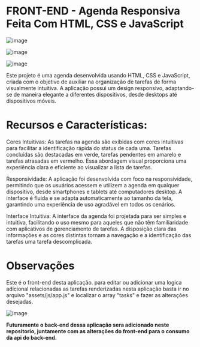 # FRONT-END - Agenda Responsiva Feita Com HTML, CSS e JavaScript
![image](https://github.com/glauber-honorato-paniago/responsive-agenda-in-HTML-CSS-JS/assets/132853527/7bb3e4ad-12af-48c7-9800-2605c454c029)

![image](https://github.com/glauber-honorato-paniago/responsive-agenda-in-HTML-CSS-JS/assets/132853527/6b5dd332-351f-4cb0-b68c-8c333151db7a)

![image](https://github.com/glauber-honorato-paniago/responsive-agenda-in-HTML-CSS-JS/assets/132853527/66b94a74-81de-43dd-8684-1afca5b559ed)

Este projeto é uma agenda desenvolvida usando HTML, CSS e JavaScript, criada com o objetivo de auxiliar na organização de tarefas de forma visualmente intuitiva. A aplicação possui um design responsivo, adaptando-se de maneira elegante a diferentes dispositivos, desde desktops até dispositivos móveis.

# Recursos e Características:

Cores Intuitivas: As tarefas na agenda são exibidas com cores intuitivas para facilitar a identificação rápida do status de cada uma. Tarefas concluídas são destacadas em verde, tarefas pendentes em amarelo e tarefas atrasadas em vermelho. Essa abordagem visual proporciona uma experiência clara e eficiente ao visualizar a lista de tarefas.

Responsividade: A aplicação foi desenvolvida com foco na responsividade, permitindo que os usuários acessem e utilizem a agenda em qualquer dispositivo, desde smartphones e tablets até computadores desktop. A interface é fluida e se adapta automaticamente ao tamanho da tela, garantindo uma experiência de uso agradável em todos os cenários.

Interface Intuitiva: A interface da agenda foi projetada para ser simples e intuitiva, facilitando o uso mesmo para aqueles que não têm familiaridade com aplicativos de gerenciamento de tarefas. A disposição clara das informações e as cores distintas tornam a navegação e a identificação das tarefas uma tarefa descomplicada.

# Observações
Este é o front-end desta aplicação. para editar ou adicionar uma logica adicional relacionadas as tarefas renderizadas nesta aplicação basta ir no arquivo "assets/js/app.js" e localizar o array "tasks" e fazer as alterações desejadas.

![image](https://github.com/glauber-honorato-paniago/responsive-agenda-in-HTML-CSS-JS/assets/132853527/2bc874d7-57fe-4365-9417-fac83687541f)


**Futuramente o back-end dessa aplicação sera adicionado neste repositorio, juntamente com as alterações do front-end para o consumo da api do back-end.**
